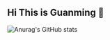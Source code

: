 ## Hi This is Guanming 👋
![Anurag's GitHub stats](https://github-readme-stats.vercel.app/api?username=william-Dica&show_icons=true&bg_color=00000000)
